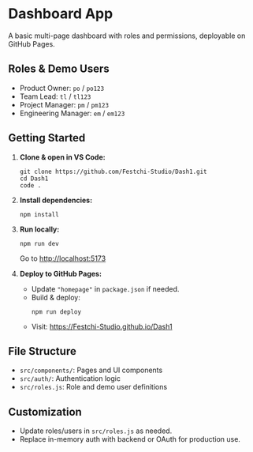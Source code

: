 # Dashboard App

A basic multi-page dashboard with roles and permissions, deployable on GitHub Pages.

## Roles & Demo Users

- Product Owner: `po` / `po123`
- Team Lead: `tl` / `tl123`
- Project Manager: `pm` / `pm123`
- Engineering Manager: `em` / `em123`

## Getting Started

1. **Clone & open in VS Code:**
    ```
    git clone https://github.com/Festchi-Studio/Dash1.git
    cd Dash1
    code .
    ```

2. **Install dependencies:**
    ```
    npm install
    ```

3. **Run locally:**
    ```
    npm run dev
    ```
    Go to [http://localhost:5173](http://localhost:5173)

4. **Deploy to GitHub Pages:**
    - Update `"homepage"` in `package.json` if needed.
    - Build & deploy:
      ```
      npm run deploy
      ```
    - Visit: https://Festchi-Studio.github.io/Dash1

## File Structure

- `src/components/`: Pages and UI components
- `src/auth/`: Authentication logic
- `src/roles.js`: Role and demo user definitions

## Customization

- Update roles/users in `src/roles.js` as needed.
- Replace in-memory auth with backend or OAuth for production use.
